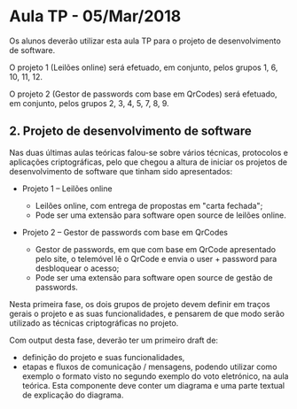 # Aula TP - 05/Mar/2018

Os alunos deverão utilizar esta aula TP para o projeto de desenvolvimento de software.

O projeto 1 (Leilões online) será efetuado, em conjunto, pelos grupos 1, 6, 10, 11, 12.

O projeto 2 (Gestor de passwords com base em QrCodes) será efetuado, em conjunto, pelos grupos 2, 3, 4, 5, 7, 8, 9.

## 2\. Projeto de desenvolvimento de software

Nas duas últimas aulas teóricas falou-se sobre vários técnicas, protocolos e aplicações criptográficas, pelo que chegou a altura de iniciar os projetos de desenvolvimento de software que tinham sido apresentados:

- Projeto 1 – Leilões online

  - Leilões online, com entrega de propostas em "carta fechada";
  - Pode ser uma extensão para software open source de leilões online.

- Projeto 2 – Gestor de passwords com base em QrCodes

  - Gestor de passwords, em que com base em QrCode apresentado pelo site, o telemóvel lê o QrCode e envia o user + password para desbloquear o acesso;
  - Pode ser uma extensão para software open source de gestão de passwords.

Nesta primeira fase, os dois grupos de projeto devem definir em traços gerais o projeto e as suas funcionalidades, e pensarem de que modo serão utilizado as técnicas criptográficas no projeto.

Com output desta fase, deverão ter um primeiro draft de:

- definição do projeto e suas funcionalidades,
- etapas e fluxos de comunicação / mensagens, podendo utilizar como exemplo o formato visto no segundo exemplo do voto eletrónico, na aula teórica. Esta componente deve conter um diagrama e uma parte textual de explicação do diagrama. 
